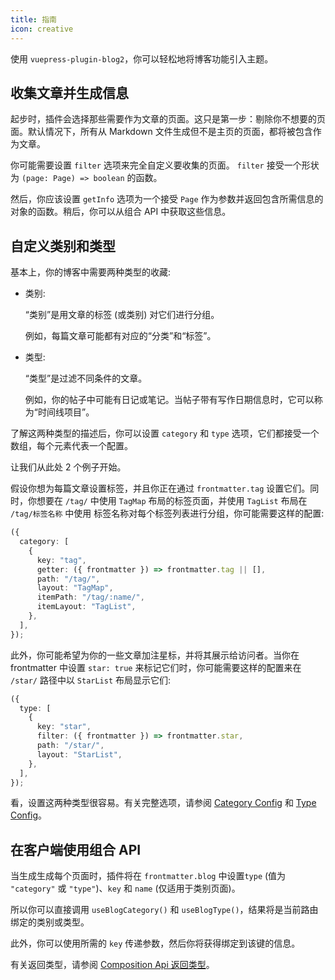 ```yaml
---
title: 指南
icon: creative
---
```


使用 `vuepress-plugin-blog2`，你可以轻松地将博客功能引入主题。

## 收集文章并生成信息

起步时，插件会选择那些需要作为文章的页面。这只是第一步：剔除你不想要的页面。默认情况下，所有从 Markdown 文件生成但不是主页的页面，都将被包含作为文章。

你可能需要设置 `filter` 选项来完全自定义要收集的页面。 `filter` 接受一个形状为 `(page: Page) => boolean` 的函数。

然后，你应该设置 `getInfo` 选项为一个接受 `Page` 作为参数并返回包含所需信息的对象的函数。稍后，你可以从组合 API 中获取这些信息。

## 自定义类别和类型

基本上，你的博客中需要两种类型的收藏:

- 类别:

  “类别”是用文章的标签 (或类别) 对它们进行分组。

  例如，每篇文章可能都有对应的“分类”和“标签”。

- 类型:

  “类型”是过滤不同条件的文章。

  例如，你的帖子中可能有日记或笔记。当帖子带有写作日期信息时，它可以称为“时间线项目”。

了解这两种类型的描述后，你可以设置 `category` 和 `type` 选项，它们都接受一个数组，每个元素代表一个配置。

让我们从此处 2 个例子开始。

假设你想为每篇文章设置标签，并且你正在通过 `frontmatter.tag` 设置它们。同时，你想要在 `/tag/` 中使用 `TagMap` 布局的标签页面，并使用 `TagList` 布局在 `/tag/标签名称` 中使用 标签名称对每个标签列表进行分组，你可能需要这样的配置:

```ts
({
  category: [
    {
      key: "tag",
      getter: ({ frontmatter }) => frontmatter.tag || [],
      path: "/tag/",
      layout: "TagMap",
      itemPath: "/tag/:name/",
      itemLayout: "TagList",
    },
  ],
});
```

此外，你可能希望为你的一些文章加注星标，并将其展示给访问者。当你在 frontmatter 中设置 `star: true` 来标记它们时，你可能需要这样的配置来在 `/star/` 路径中以 `StarList` 布局显示它们:

```ts
({
  type: [
    {
      key: "star",
      filter: ({ frontmatter }) => frontmatter.star,
      path: "/star/",
      layout: "StarList",
    },
  ],
});
```

看，设置这两种类型很容易。有关完整选项，请参阅 [Category Config](./config.md#博客分类配置) 和 [Type Config](./config.md#博客类型配置)。

## 在客户端使用组合 API

当生成生成每个页面时，插件将在 `frontmatter.blog` 中设置`type` (值为 `"category"` 或 `"type"`)、`key` 和 `name` (仅适用于类别页面)。

所以你可以直接调用 `useBlogCategory()` 和 `useBlogType()`，结果将是当前路由绑定的类别或类型。

此外，你可以使用所需的 `key` 传递参数，然后你将获得绑定到该键的信息。

有关返回类型，请参阅 [Composition Api 返回类型](./config.md#composition-api)。
